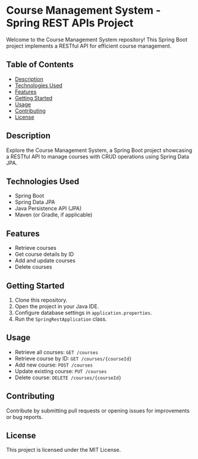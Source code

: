 # Course Management System - Spring REST APIs Project

Welcome to the Course Management System repository! This Spring Boot project implements a RESTful API for efficient course management.

## Table of Contents

- [Description](#description)
- [Technologies Used](#technologies-used)
- [Features](#features)
- [Getting Started](#getting-started)
- [Usage](#usage)
- [Contributing](#contributing)
- [License](#license)

## Description

Explore the Course Management System, a Spring Boot project showcasing a RESTful API to manage courses with CRUD operations using Spring Data JPA.

## Technologies Used

- Spring Boot
- Spring Data JPA
- Java Persistence API (JPA)
- Maven (or Gradle, if applicable)

## Features

- Retrieve courses
- Get course details by ID
- Add and update courses
- Delete courses

## Getting Started

1. Clone this repository.
2. Open the project in your Java IDE.
3. Configure database settings in `application.properties`.
4. Run the `SpringRestApplication` class.

## Usage

- Retrieve all courses: `GET /courses`
- Retrieve course by ID: `GET /courses/{courseId}`
- Add new course: `POST /courses`
- Update existing course: `PUT /courses`
- Delete course: `DELETE /courses/{courseId}`

## Contributing

Contribute by submitting pull requests or opening issues for improvements or bug reports.

## License

This project is licensed under the MIT License.
